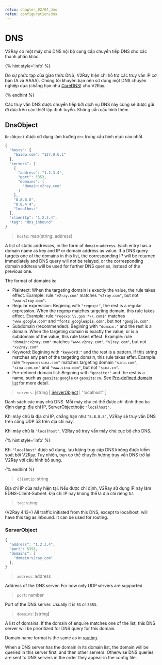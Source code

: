 ```yaml
---
refcn: chapter_02/04_dns
refen: configuration/dns
---
```

# DNS

V2Ray có một máy chủ DNS nội bộ cung cấp chuyển tiếp DNS cho các thành phần khác.

{% hint style='info' %}

Do sự phức tạp của giao thức DNS, V2Ray hiện chỉ hỗ trợ các truy vấn IP cơ bản (A và AAAA). Chúng tôi khuyên bạn nên sử dụng một DNS chuyên nghiệp dựa (chẳng hạn như [CoreDNS](https://coredns.io/)) cho V2Ray.

{% endhint %}

Các truy vấn DNS được chuyển tiếp bởi dịch vụ DNS này cũng sẽ được gửi đi dựa trên các thiết lập định tuyến. Không cần cấu hình thêm.

## DnsObject

`DnsObject` được sử dụng làm trường `dns` trong cấu hình mức cao nhất.

```javascript
{
  "hosts": {
    "baidu.com": "127.0.0.1"
  },
  "servers": [
    {
      "address": "1.2.3.4",
      "port": 5353,
      "domains": [
        "domain:v2ray.com"
      ]
    },
    "8.8.8.8",
    "8.8.4.4",
    "localhost"
  ],
  "clientIp": "1.2.3.4",
  "tag": "dns_inbound"
}
```

> `hosts`: map{string: address}

A list of static addresses, in the form of `domain:address`. Each entry has a domain name as key and IP or domain address as value. If a DNS query targets one of the domains in this list, the corresponding IP will be returned immediately and DNS query will not be relayed, or the corresponding domain address will be used for further DNS queries, instead of the previous one.

The format of domains is:

* Plaintext: When the targeting domain is exactly the value, the rule takes effect. Example: rule `"v2ray.com"` matches `"v2ray.com"`, but not `"www.v2ray.com"`.
* Regular expression: Begining with `"regexp:"`, the rest is a regular expression. When the regexp matches targeting domain, this rule takes effect. Example: rule `"regexp:\\.goo.*\\.com$"` matches `"www.google.com"` and `"fonts.googleapis.com"`, but not `"google.com"`.
* Subdomain (recommended): Begining with `"domain:"` and the rest is a domain. When the targeting domain is exactly the value, or is a subdomain of the value, this rule takes effect. Example: rule `"domain:v2ray.com"` matches `"www.v2ray.com"`, `"v2ray.com"`, but not `"xv2ray.com"`.
* Keyword: Begining with `"keyword:"` and the rest is a pattern. If this string matches any part of the targeting domain, this rule takes effet. Example: rule `"keyword:sina.com"` matches targeting domain `"sina.com"`, `"sina.com.cn"` and `"www.sina.com"`, but not `"sina.cn"`.
* Pre-defined domain list: Begining with `"geosite:"` and the rest is a name, such as `geosite:google` or `geosite:cn`. See [Pre-defined domain list](routing.md#pre-defined-domain-lists) for more detail.

> `servers`: \[string | [ServerObject](#serverobject) | "localhost" \]

Danh sách các máy chủ DNS. Mỗi máy chủ có thể được chỉ định theo ba định dạng: địa chỉ IP, [ServerObject](#serverobject)hoặc `"localhost"`.

Khi máy chủ là địa chỉ IP, chẳng hạn như `"8.8.8.8"`, V2Ray sẽ truy vấn DNS trên cổng UDP 53 trên địa chỉ này.

Khi máy chủ là `"localhost"`, V2Ray sẽ truy vấn máy chủ cục bộ cho DNS.

{% hint style='info' %}

Khi `"localhost"` được sử dụng, lưu lượng truy cập DNS không được kiểm soát bởi V2Ray. Tuy nhiên, bạn có thể chuyển hướng truy vấn DNS trở lại V2Ray với cấu hình bổ sung.

{% endhint %}

> `clientIp`: string

Địa chỉ IP của máy hiện tại. Nếu được chỉ định, V2Ray sử dụng IP này làm EDNS-Client-Subnet. Địa chỉ IP này không thể là địa chỉ riêng tư.

> `tag`: string

(V2Ray 4.13+) All traffic initiated from this DNS, except to localhost, will have this tag as inbound. It can be used for routing.

### ServerObject

```javascript
{
  "address": "1.2.3.4",
  "port": 5353,
  "domains": [
    "domain:v2ray.com"
  ],
}
```

> `address`: address

Address of the DNS server. For now only UDP servers are supported.

> `port`: number

Port of the DNS server. Usually it is `53` or `5353`.

> `domains`: \[string\]

A list of domains. If the domain of enquire matches one of the list, this DNS server will be prioritized for DNS query for this domain.

Domain name format is the same as in [routing](routing.md).

When a DNS server has the domain in its domain list, the domain will be queried in this server first, and then other servers. Otherwise DNS queries are sent to DNS servers in the order they appear in the config file.